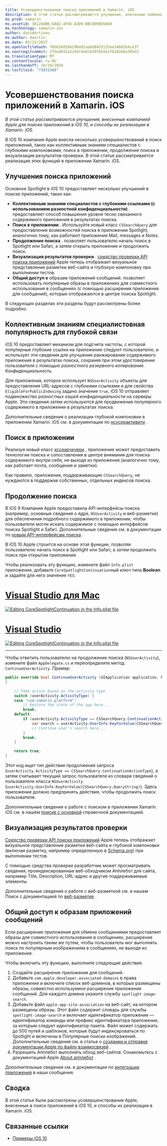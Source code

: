 ```yaml
---
title: Усовершенствования поиска приложений в Xamarin. iOS
description: В этой статье рассматриваются улучшения, внесенные компанией Apple для поиска приложений в iOS 10, и способы их реализации в Xamarin. iOS.
ms.prod: xamarin
ms.assetid: 30124DB6-6A02-4F66-A2D9-BBC8008E6B48
ms.technology: xamarin-ios
author: davidortinau
ms.author: daortin
ms.date: 03/15/2017
ms.openlocfilehash: f0d638d566290dd2ae0d8453133ee340d5b4ce3f
ms.sourcegitcommit: 2fbe4932a319af4ebc829f65eb1fb1816ba305d3
ms.translationtype: MT
ms.contentlocale: ru-RU
ms.lasthandoff: 10/29/2019
ms.locfileid: "73031586"
---
```

# <a name="app-search-enhancements-in-xamarinios"></a>Усовершенствования поиска приложений в Xamarin. iOS

_В этой статье рассматриваются улучшения, внесенные компанией Apple для поиска приложений в iOS 10, и способы их реализации в Xamarin. iOS._

В iOS 10 компания Apple внесла несколько усовершенствований в поиск приложений, таких как коллективным знаниям специалистов с глубокими компоновками, поиск в приложении, продолжение поиска и визуализация результатов проверки. В этой статье рассматривается реализация этих функций в приложении Xamarin. iOS.

## <a name="about-app-search-enhancements"></a>Улучшения поиска приложений

Основное Spotlight в iOS 10 предоставляет несколько улучшений в поиске приложений, таких как:

- **Коллективным знаниям специалистов с глубокими ссылками (с использованием разностной конфиденциальности)** . предоставляет способ повышения уровня тесно связанного содержимого приложения в результатах поиска.
- **Поиск в приложении** . Используйте новый класс `CSSearchQuery` для предоставления возможностей поиска в приложении Spotlight, аналогично тому, как работают приложения Mail, messages и Notes.
- **Продолжение поиска** . позволяет пользователю начать поиск в Spotlight или Safari, а затем открыть приложение и продолжить поиск.
- **Визуализация результатов проверки** . [средство проверки API поиска приложений](https://search.developer.apple.com/appsearch-validation-tool) Apple теперь отображает визуальное представление разметки веб-сайта и глубокую компоновку при выполнении тестов.
- **Общий доступ к** образам приложений сообщений. позволяет использовать популярные образы в приложениях для совместного использования в сообщениях (с помощью расширения приложения для сообщений), которые отображаются в центре поиска Spotlight.

В следующих разделах эти разделы будут рассмотрены более подробно.

## <a name="crowdsourced-deep-link-popularity"></a>Коллективным знаниям специалистовная популярность для глубокой связи

iOS 10 предоставляет механизм для подсчета частоты, с которой популярные глубокие ссылки на приложение следуют пользователю, и использует эти сведения для улучшения ранжирования содержимого приложения в результатах поиска, сохраняя при этом удостоверение пользователя с помощью *разностного резервного копирования. Конфиденциальность*.

Для приложения, которое использует `NSUserActivity` объекты для предоставления URL-адресов с глубокими ссылками и для свойства `EligibleForPublicIndexing` задано значение `true`, iOS 10 отправляет подмножество *разностных хэшей конфиденциальности* на серверы Apple. Эти сведения затем используются для продвижения популярного содержимого в приложении в результатах поиска.

Дополнительные сведения о реализации глубокой компоновки в приложении Xamarin. iOS см. в документации по [нсусерактивити](~/ios/platform/search/nsuseractivity.md) .

## <a name="in-app-searching"></a>Поиск в приложении

Реализуя новый класс [кссеарчкуери](https://developer.apple.com/reference/corespotlight/cssearchquery) , приложение может предоставить технологии поиска и сопоставления в центре внимания для поиска содержимого внутри себя, не выходя из приложения (аналогично тому, как работает почта, сообщения и заметки).

Как правило, приложения, поддерживающие `CSSearchQuery`, не нуждаются в поддержке собственных, отдельных индексов поиска.

## <a name="search-continuation"></a>Продолжение поиска

В iOS 9 Компания Apple предоставила API-интерфейсы поиска (например, основные сведения о ядре, `NSUserActivity` и веб-разметке) для обеспечения подробного содержимого в приложении, чтобы пользователи могли искать содержимое с помощью интерфейсов поиска Spotlight и Safari. Дополнительные сведения см. в документации по [новым API-интерфейсам поиска](~/ios/platform/search/index.md) .

В iOS 10 Apple строится на основе этой функции, позволяя пользователю начать поиск в Spotlight или Safari, а затем продолжить поиск при открытии приложения.

Чтобы реализовать эту функцию, измените файл `Info.plist` приложения, добавьте `CoreSpotlightContinuation`ный ключ типа **Boolean** и задайте для него значение `YES`:

# <a name="visual-studio-for-mactabmacos"></a>[Visual Studio для Mac](#tab/macos)

[![](app-search-enhancements-images/search01.png "Editing CoreSpotlightContinuation in the Info.plist file")](app-search-enhancements-images/search01.png#lightbox)

# <a name="visual-studiotabwindows"></a>[Visual Studio](#tab/windows)

[![](app-search-enhancements-images/searchw01.png "Editing CoreSpotlightContinuation in the Info.plist file")](app-search-enhancements-images/search01.png#lightbox)

-----

Чтобы ответить пользователю на продолжение поиска (`NSUserActivity`), измените файл `AppDelegate.cs` и переопределите метод `ContinueUserActivity`. Пример:

```csharp
public override bool ContinueUserActivity (UIApplication application, NSUserActivity userActivity, UIApplicationRestorationHandler completionHandler)
{

    // Take action based on the activity type
    switch (userActivity.ActivityType) {
    case "com.xamarin.platform":
        // Restore the state of the app here...
        break;
    default:
        if (userActivity.ActivityType == CSSearchQuery.ContinuationActionType) {
            var search = userActivity.UserInfo.KeyForValue(CSSearchQuery.QueryString);
            // Continue user's search here...
        }
        break;
    }

    return true;
}
```

Этот код ищет тип действия продолжения запроса (`userActivity.ActivityType == CSSearchQuery.ContinuationActionType`), а затем считывает текущий запрос пользователя из словаря сведений о пользователе класса `NSUserActivity` (`userActivity.UserInfo.KeyForValue(CSSearchQuery.QueryString)`). Здесь приложение должно предпринять действия, чтобы продолжить поиск пользователя.

Дополнительные сведения о работе с поиском в приложении Xamarin. iOS см. в нашем [поиске с основной](~/ios/platform/search/corespotlight.md) справочной документацией.

## <a name="visualization-of-validation-results"></a>Визуализация результатов проверки

[Средство проверки API поиска приложений](https://search.developer.apple.com/appsearch-validation-tool) Apple теперь отображает визуальное представление разметки веб-сайта и глубокой компоновки (включая разметку, например определенную в [Schema.org](https://schema.org/)) при выполнении тестов.

С помощью средства проверки разработчик может просматривать сведения, проиндексированные веб-обходчиком Апплебот для сайта, например Title, Description, URL-адрес и другие поддерживаемые элементы.

Дополнительные сведения о работе с веб-разметкой см. в нашем Поиск с документацией по [веб-разметке](~/ios/platform/search/web-markup.md) .

## <a name="message-app-image-sharing"></a>Общий доступ к образам приложений сообщений

Если расширение приложения для обмена сообщениями предоставляет образы для совместного использования в сообщениях, расширение можно настроить таким же путем, чтобы пользователь мог выполнять поиск по популярным изображениям в сообщениях, не выходя из приложения.

Чтобы включить эту функцию, выполните следующие действия.

1. Создайте расширение приложения для сообщений.
2. Добавьте `com.apple.developer.associated-domains` в права приложения и включите список веб-доменов, в которых размещены образы, совместно используемое расширение приложения сообщений. Для каждого домена укажите службу `spotlight-image-search`.
3. Добавьте файл `apple-app-site-association` на веб-сайт, на котором размещены образы. Этот файл содержит словарь для службы `spotlight-image-search` и включает идентификатор приложения — идентификатор команды или префикс идентификатора приложения, за которым следует идентификатор пакета. Файл может содержать до 500 путей и шаблонов, которые будут индексироваться по Spotlight и включены в Популярные поиски изображений. Дополнительные сведения см. в статье о [создании и отправке документации Apple по файлу взаимосвязей](https://developer.apple.com/library/prerelease/content/documentation/General/Conceptual/AppSearch/UniversalLinks.html#//apple_ref/doc/uid/TP40016308-CH12-SW4) .
4. Разрешить Апплебот выполнять обход веб-сайтов. Ознакомьтесь с документацией Apple [About апплебот](https://support.apple.com/HT204683) .

Дополнительные сведения см. в документации по [интеграции приложений](~/ios/platform/message-app-integration/index.md) в наши сообщения.

## <a name="summary"></a>Сводка

В этой статье были рассмотрены усовершенствования Apple, внесенные в поиск приложений в iOS 10, и способы их реализации в Xamarin. iOS.

## <a name="related-links"></a>Связанные ссылки

- [Примеры iOS 10](https://docs.microsoft.com/samples/browse/?products=xamarin&term=Xamarin.iOS+iOS10)
